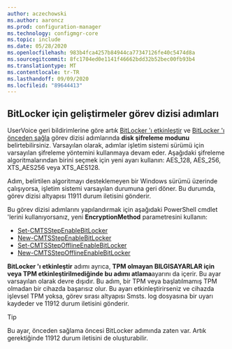 ```yaml
---
author: aczechowski
ms.author: aaroncz
ms.prod: configuration-manager
ms.technology: configmgr-core
ms.topic: include
ms.date: 05/28/2020
ms.openlocfilehash: 983b4fca4257b84944ca77347126fe40c5474d8a
ms.sourcegitcommit: 8fc1704ed0e1141f46662bdd32b52bec00fb93b4
ms.translationtype: MT
ms.contentlocale: tr-TR
ms.lasthandoff: 09/09/2020
ms.locfileid: "89644413"
---
```

## <a name="improvements-to-bitlocker-task-sequence-steps"></a><a name="bkmk_tsbitlocker"></a> BitLocker için geliştirmeler görev dizisi adımları

<!--6995601-->

UserVoice geri bildirimlerine göre artık [BitLocker 'ı etkinleştir](../../../../../osd/understand/task-sequence-steps.md#BKMK_EnableBitLocker) ve [BitLocker 'ı önceden sağla](../../../../../osd/understand/task-sequence-steps.md#BKMK_PreProvisionBitLocker) görev dizisi adımlarında **disk şifreleme modunu** belirtebilirsiniz. Varsayılan olarak, adımlar işletim sistemi sürümü için varsayılan şifreleme yöntemini kullanmaya devam eder. Aşağıdaki şifreleme algoritmalarından birini seçmek için yeni ayarı kullanın: AES_128, AES_256, XTS_AES256 veya XTS_AES128.

Adım, belirtilen algoritmayı desteklemeyen bir Windows sürümü üzerinde çalışıyorsa, işletim sistemi varsayılan durumuna geri döner. Bu durumda, görev dizisi altyapısı 11911 durum iletisini gönderir.

Bu görev dizisi adımlarını yapılandırmak için aşağıdaki PowerShell cmdlet 'lerini kullanıyorsanız, yeni **EncryptionMethod** parametresini kullanın:

- [Set-CMTSStepEnableBitLocker](/powershell/module/configurationmanager/Set-CMTSStepEnableBitLocker)
- [New-CMTSStepEnableBitLocker](/powershell/module/configurationmanager/New-CMTSStepEnableBitLocker)
- [Set-CMTSStepOfflineEnableBitLocker](/powershell/module/configurationmanager/Set-CMTSStepOfflineEnableBitLocker)
- [New-CMTSStepOfflineEnableBitLocker](/powershell/module/configurationmanager/New-CMTSStepOfflineEnableBitLocker)

**BitLocker 'ı etkinleştir** adımı ayrıca, **TPM olmayan BILGISAYARLAR için veya TPM etkinleştirilmediğinde bu adımı atlama**ayarını da içerir. Bu ayar varsayılan olarak devre dışıdır. Bu adım, bir TPM veya başlatılmamış TPM olmadan bir cihazda başarısız olur. Bu ayarı etkinleştirirseniz ve cihazda işlevsel TPM yoksa, görev sırası altyapısı Smsts. log dosyasına bir uyarı kaydeder ve 11912 durum iletisini gönderir.

> [!TIP]
> Bu ayar, önceden sağlama öncesi BitLocker adımında zaten var. Artık gerektiğinde 11912 durum iletisini de oluşturabilir.